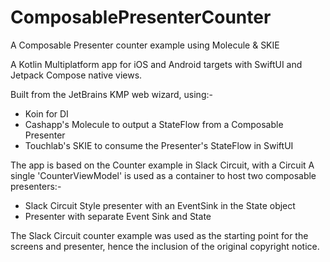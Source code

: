 # ComposablePresenterCounter
A Composable Presenter counter example using Molecule &amp; SKIE

A Kotlin Multiplatform app for iOS and Android targets with SwiftUI and Jetpack Compose native views.

Built from the JetBrains KMP web wizard, using:-
* Koin for DI
* Cashapp's Molecule to output a StateFlow from a Composable Presenter
* Touchlab's SKIE to consume the Presenter's StateFlow in SwiftUI

The app is based on the Counter example in Slack Circuit, with a Circuit 
A single 'CounterViewModel' is used as a container to host two composable presenters:-
* Slack Circuit Style presenter with an EventSink in the State object
* Presenter with separate Event Sink and State

The Slack Circuit counter example was used as the starting point for the screens and presenter, hence the inclusion of the original copyright notice.  





